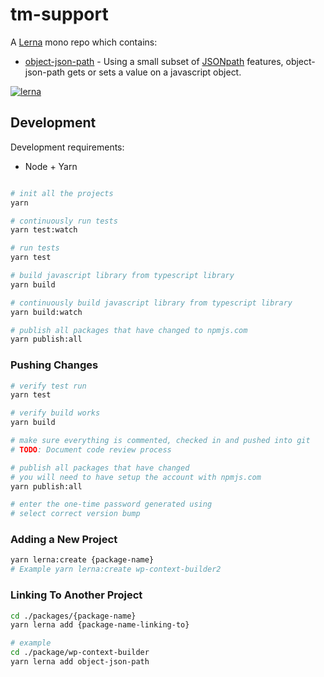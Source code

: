 # tm-support

A [Lerna](https://lerna.js.org/) mono repo which contains:

* [object-json-path](./packages/object-json-path/README.md) - Using a small subset of [JSONpath](https://jsontostring.com/jsonpath/) features, object-json-path gets or sets a value on a javascript object.

[![lerna](https://img.shields.io/badge/maintained%20with-lerna-cc00ff.svg)](https://lerna.js.org/)

## Development

Development requirements:

* Node + Yarn

```bash

# init all the projects
yarn

# continuously run tests
yarn test:watch

# run tests
yarn test

# build javascript library from typescript library
yarn build

# continuously build javascript library from typescript library
yarn build:watch

# publish all packages that have changed to npmjs.com
yarn publish:all
```

### Pushing Changes

```bash
# verify test run
yarn test

# verify build works
yarn build

# make sure everything is commented, checked in and pushed into git
# TODO: Document code review process

# publish all packages that have changed
# you will need to have setup the account with npmjs.com
yarn publish:all

# enter the one-time password generated using 
# select correct version bump
```

### Adding a New Project

```bash
yarn lerna:create {package-name}
# Example yarn lerna:create wp-context-builder2
```

### Linking To Another Project

```bash
cd ./packages/{package-name}
yarn lerna add {package-name-linking-to}

# example
cd ./package/wp-context-builder
yarn lerna add object-json-path
```
